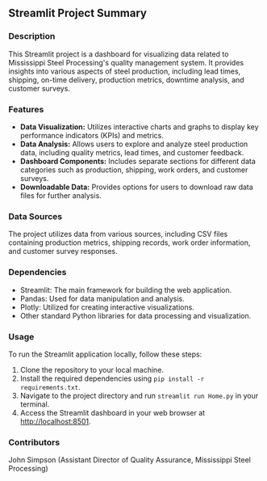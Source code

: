 <h2>Streamlit Project Summary</h2>

<h3>Description</h3>
<p>This Streamlit project is a dashboard for visualizing data related to Mississippi Steel Processing's quality management system. It provides insights into various aspects of steel production, including lead times, shipping, on-time delivery, production metrics, downtime analysis, and customer surveys.</p>

<h3>Features</h3>
<ul>
    <li><strong>Data Visualization:</strong> Utilizes interactive charts and graphs to display key performance indicators (KPIs) and metrics.</li>
    <li><strong>Data Analysis:</strong> Allows users to explore and analyze steel production data, including quality metrics, lead times, and customer feedback.</li>
    <li><strong>Dashboard Components:</strong> Includes separate sections for different data categories such as production, shipping, work orders, and customer surveys.</li>
    <li><strong>Downloadable Data:</strong> Provides options for users to download raw data files for further analysis.</li>
</ul>

<h3>Data Sources</h3>
<p>The project utilizes data from various sources, including CSV files containing production metrics, shipping records, work order information, and customer survey responses.</p>

<h3>Dependencies</h3>
<ul>
    <li>Streamlit: The main framework for building the web application.</li>
    <li>Pandas: Used for data manipulation and analysis.</li>
    <li>Plotly: Utilized for creating interactive visualizations.</li>
    <li>Other standard Python libraries for data processing and visualization.</li>
</ul>

<h3>Usage</h3>
<p>To run the Streamlit application locally, follow these steps:</p>
<ol>
    <li>Clone the repository to your local machine.</li>
    <li>Install the required dependencies using <code>pip install -r requirements.txt</code>.</li>
    <li>Navigate to the project directory and run <code>streamlit run Home.py</code> in your terminal.</li>
    <li>Access the Streamlit dashboard in your web browser at <a href="http://localhost:8501">http://localhost:8501</a>.</li>
</ol>

<h3>Contributors</h3>
<p>John Simpson (Assistant Director of Quality Assurance, Mississippi Steel Processing)</p>
